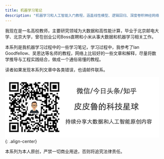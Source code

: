 ```yaml
---
title: 机器学习笔记
description: "机器学习和人工智能入门教程，涵盖线性模型、逻辑回归、深度卷积神经网络等内容，使用PyTorch和TensorFlow实现。" 
---
```


我现在是一名高校教师，主要研究领域为大数据和高性能计算，毕业于北京邮电大学、北京大学，曾在创业公司Boss直聘和小米从事大数据和机器学习相关工作。

本系列是我机器学习过程中的一些学习笔记，学习过程中，我参考了Ian Goodfellow、吴恩达等名师的教程，网络上比较好的一些文章和解释，尽量将数学推导与工程实践结合，做成一个通俗易懂的教程。

读者如果发现本系列文章中各类错误，也请邮件联系。

![签名](/assets/img/签名.png){: .align-center}

本系列为本人原创，严禁一切商业用途，否则将追究法律责任。